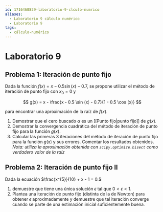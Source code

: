 ```yaml
---
id: 1716460829-laboratorio-9-clculo-numrico
aliases:
  - Laboratorio 9 cálculo numérico
  - Laboratorio 9
tags:
  - cálculo-numérico
---
```


# Laboratorio 9

## Problema 1: Iteración de punto fijo

Dada la función $f(x) = x - 0.5 \sin (x) - 0.7$, se propone utilizar el método de iteración de punto fijo con $x_{0}=0$ y 

$$
g(x) = x - \frac{x - 0.5 \sin (x) - 0.7}{1 - 0.5 \cos (x)}
$$

para encontrar una aproximación de la raíz de $f(x)$.

1. Demostrar que el cero buscado $\alpha$ es un [[Punto fijo|punto fijo]] de $g(x)$.
2. Demostrar la convergencia cuadrática del método de iteración de punto fijo para la función $g(x)$.
3. Calcular las primeras 3 iteraciones del método de iteración de punto fijo para la función $g(x)$ y sus errores. Comentar los resultados obtenidos. *Nota: utiliza la aproximación obtenida con `scipy.optimize.bisect` como verdadero valor de la raíz*

## Problema 2: Iteración de punto fijo II

Dada la ecuación $\frac{x^{5}}{10} + x - 1 = 0.$

1. demuestre que tiene una única solución $\epsilon$ tal que $0 < \epsilon < 1$.
2. Plantea una iteración de punto fijo (distinta de la de Newton) para obtener $\epsilon$ aproximadamente y demuestre que tal iteración converge cuando se parte de una estimación inicial suficientemente buena.
